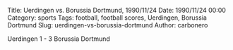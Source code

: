 Title: Uerdingen vs. Borussia Dortmund, 1990/11/24
Date: 1990/11/24 00:00
Category: sports
Tags: football, football scores, Uerdingen, Borussia Dortmund
Slug: uerdingen-vs-borussia-dortmund
Author: carbonero


Uerdingen 1 - 3 Borussia Dortmund
